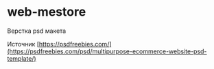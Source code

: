 # web-mestore

Верстка psd макета

Источник [https://psdfreebies.com/](https://psdfreebies.com/psd/multipurpose-ecommerce-website-psd-template/)
